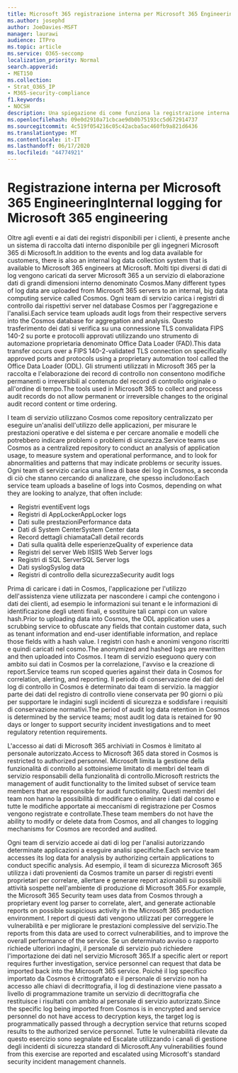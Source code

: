 ```yaml
---
title: Microsoft 365 registrazione interna per Microsoft 365 Engineering
ms.author: josephd
author: JoeDavies-MSFT
manager: laurawi
audience: ITPro
ms.topic: article
ms.service: O365-seccomp
localization_priority: Normal
search.appverid:
- MET150
ms.collection:
- Strat_O365_IP
- M365-security-compliance
f1.keywords:
- NOCSH
description: Una spiegazione di come funziona la registrazione interna per Microsoft 365 Engineering.
ms.openlocfilehash: 09e0d2910a71cbcae9db0b75193cc5d672914737
ms.sourcegitcommit: 4c519f054216c05c42acba5ac460fb9a821d6436
ms.translationtype: MT
ms.contentlocale: it-IT
ms.lasthandoff: 06/17/2020
ms.locfileid: "44774921"
---
```

# <a name="internal-logging-for-microsoft-365-engineering"></a><span data-ttu-id="e5956-103">Registrazione interna per Microsoft 365 Engineering</span><span class="sxs-lookup"><span data-stu-id="e5956-103">Internal logging for Microsoft 365 engineering</span></span>

<span data-ttu-id="e5956-104">Oltre agli eventi e ai dati dei registri disponibili per i clienti, è presente anche un sistema di raccolta dati interno disponibile per gli ingegneri Microsoft 365 di Microsoft.</span><span class="sxs-lookup"><span data-stu-id="e5956-104">In addition to the events and log data available for customers, there is also an internal log data collection system that is available to Microsoft 365 engineers at Microsoft.</span></span> <span data-ttu-id="e5956-105">Molti tipi diversi di dati di log vengono caricati da server Microsoft 365 a un servizio di elaborazione dati di grandi dimensioni interno denominato Cosmos.</span><span class="sxs-lookup"><span data-stu-id="e5956-105">Many different types of log data are uploaded from Microsoft 365 servers to an internal, big data computing service called Cosmos.</span></span> <span data-ttu-id="e5956-106">Ogni team di servizio carica i registri di controllo dai rispettivi server nel database Cosmos per l'aggregazione e l'analisi.</span><span class="sxs-lookup"><span data-stu-id="e5956-106">Each service team uploads audit logs from their respective servers into the Cosmos database for aggregation and analysis.</span></span> <span data-ttu-id="e5956-107">Questo trasferimento dei dati si verifica su una connessione TLS convalidata FIPS 140-2 su porte e protocolli approvati utilizzando uno strumento di automazione proprietaria denominato Office Data Loader (FAD).</span><span class="sxs-lookup"><span data-stu-id="e5956-107">This data transfer occurs over a FIPS 140-2-validated TLS connection on specifically approved ports and protocols using a proprietary automation tool called the Office Data Loader (ODL).</span></span> <span data-ttu-id="e5956-108">Gli strumenti utilizzati in Microsoft 365 per la raccolta e l'elaborazione dei record di controllo non consentono modifiche permanenti o irreversibili al contenuto del record di controllo originale o all'ordine di tempo.</span><span class="sxs-lookup"><span data-stu-id="e5956-108">The tools used in Microsoft 365 to collect and process audit records do not allow permanent or irreversible changes to the original audit record content or time ordering.</span></span>

<span data-ttu-id="e5956-109">I team di servizio utilizzano Cosmos come repository centralizzato per eseguire un'analisi dell'utilizzo delle applicazioni, per misurare le prestazioni operative e del sistema e per cercare anomalie e modelli che potrebbero indicare problemi o problemi di sicurezza.</span><span class="sxs-lookup"><span data-stu-id="e5956-109">Service teams use Cosmos as a centralized repository to conduct an analysis of application usage, to measure system and operational performance, and to look for abnormalities and patterns that may indicate problems or security issues.</span></span> <span data-ttu-id="e5956-110">Ogni team di servizio carica una linea di base dei log in Cosmos, a seconda di ciò che stanno cercando di analizzare, che spesso includono:</span><span class="sxs-lookup"><span data-stu-id="e5956-110">Each service team uploads a baseline of logs into Cosmos, depending on what they are looking to analyze, that often include:</span></span>

- <span data-ttu-id="e5956-111">Registri eventi</span><span class="sxs-lookup"><span data-stu-id="e5956-111">Event logs</span></span>
- <span data-ttu-id="e5956-112">Registri di AppLocker</span><span class="sxs-lookup"><span data-stu-id="e5956-112">AppLocker logs</span></span>
- <span data-ttu-id="e5956-113">Dati sulle prestazioni</span><span class="sxs-lookup"><span data-stu-id="e5956-113">Performance data</span></span>
- <span data-ttu-id="e5956-114">Dati di System Center</span><span class="sxs-lookup"><span data-stu-id="e5956-114">System Center data</span></span>
- <span data-ttu-id="e5956-115">Record dettagli chiamata</span><span class="sxs-lookup"><span data-stu-id="e5956-115">Call detail records</span></span>
- <span data-ttu-id="e5956-116">Dati sulla qualità delle esperienze</span><span class="sxs-lookup"><span data-stu-id="e5956-116">Quality of experience data</span></span>
- <span data-ttu-id="e5956-117">Registri del server Web IIS</span><span class="sxs-lookup"><span data-stu-id="e5956-117">IIS Web Server logs</span></span>
- <span data-ttu-id="e5956-118">Registri di SQL Server</span><span class="sxs-lookup"><span data-stu-id="e5956-118">SQL Server logs</span></span>
- <span data-ttu-id="e5956-119">Dati syslog</span><span class="sxs-lookup"><span data-stu-id="e5956-119">Syslog data</span></span>
- <span data-ttu-id="e5956-120">Registri di controllo della sicurezza</span><span class="sxs-lookup"><span data-stu-id="e5956-120">Security audit logs</span></span>

<span data-ttu-id="e5956-121">Prima di caricare i dati in Cosmos, l'applicazione per l'utilizzo dell'assistenza viene utilizzata per nascondere i campi che contengono i dati dei clienti, ad esempio le informazioni sui tenant e le informazioni di identificazione degli utenti finali, e sostituire tali campi con un valore hash.</span><span class="sxs-lookup"><span data-stu-id="e5956-121">Prior to uploading data into Cosmos, the ODL application uses a scrubbing service to obfuscate any fields that contain customer data, such as tenant information and end-user identifiable information, and replace those fields with a hash value.</span></span> <span data-ttu-id="e5956-122">I registri con hash e anonimi vengono riscritti e quindi caricati nel cosmo.</span><span class="sxs-lookup"><span data-stu-id="e5956-122">The anonymized and hashed logs are rewritten and then uploaded into Cosmos.</span></span> <span data-ttu-id="e5956-123">I team di servizio eseguono query con ambito sui dati in Cosmos per la correlazione, l'avviso e la creazione di report.</span><span class="sxs-lookup"><span data-stu-id="e5956-123">Service teams run scoped queries against their data in Cosmos for correlation, alerting, and reporting.</span></span> <span data-ttu-id="e5956-124">Il periodo di conservazione dei dati del log di controllo in Cosmos è determinato dai team di servizio. la maggior parte dei dati del registro di controllo viene conservata per 90 giorni o più per supportare le indagini sugli incidenti di sicurezza e soddisfare i requisiti di conservazione normativi.</span><span class="sxs-lookup"><span data-stu-id="e5956-124">The period of audit log data retention in Cosmos is determined by the service teams; most audit log data is retained for 90 days or longer to support security incident investigations and to meet regulatory retention requirements.</span></span>

<span data-ttu-id="e5956-125">L'accesso ai dati di Microsoft 365 archiviati in Cosmos è limitato al personale autorizzato.</span><span class="sxs-lookup"><span data-stu-id="e5956-125">Access to Microsoft 365 data stored in Cosmos is restricted to authorized personnel.</span></span> <span data-ttu-id="e5956-126">Microsoft limita la gestione della funzionalità di controllo al sottoinsieme limitato di membri del team di servizio responsabili della funzionalità di controllo.</span><span class="sxs-lookup"><span data-stu-id="e5956-126">Microsoft restricts the management of audit functionality to the limited subset of service team members that are responsible for audit functionality.</span></span> <span data-ttu-id="e5956-127">Questi membri del team non hanno la possibilità di modificare o eliminare i dati dal cosmo e tutte le modifiche apportate ai meccanismi di registrazione per Cosmos vengono registrate e controllate.</span><span class="sxs-lookup"><span data-stu-id="e5956-127">These team members do not have the ability to modify or delete data from Cosmos, and all changes to logging mechanisms for Cosmos are recorded and audited.</span></span>

<span data-ttu-id="e5956-128">Ogni team di servizio accede ai dati di log per l'analisi autorizzando determinate applicazioni a eseguire analisi specifiche.</span><span class="sxs-lookup"><span data-stu-id="e5956-128">Each service team accesses its log data for analysis by authorizing certain applications to conduct specific analysis.</span></span> <span data-ttu-id="e5956-129">Ad esempio, il team di sicurezza Microsoft 365 utilizza i dati provenienti da Cosmos tramite un parser di registri eventi proprietari per correlare, allertare e generare report azionabili su possibili attività sospette nell'ambiente di produzione di Microsoft 365.</span><span class="sxs-lookup"><span data-stu-id="e5956-129">For example, the Microsoft 365 Security team uses data from Cosmos through a proprietary event log parser to correlate, alert, and generate actionable reports on possible suspicious activity in the Microsoft 365 production environment.</span></span> <span data-ttu-id="e5956-130">I report di questi dati vengono utilizzati per correggere le vulnerabilità e per migliorare le prestazioni complessive del servizio.</span><span class="sxs-lookup"><span data-stu-id="e5956-130">The reports from this data are used to correct vulnerabilities, and to improve the overall performance of the service.</span></span> <span data-ttu-id="e5956-131">Se un determinato avviso o rapporto richiede ulteriori indagini, il personale di servizio può richiedere l'importazione dei dati nel servizio Microsoft 365.</span><span class="sxs-lookup"><span data-stu-id="e5956-131">If a specific alert or report requires further investigation, service personnel can request that data be imported back into the Microsoft 365 service.</span></span> <span data-ttu-id="e5956-132">Poiché il log specifico importato da Cosmos è crittografato e il personale di servizio non ha accesso alle chiavi di decrittografia, il log di destinazione viene passato a livello di programmazione tramite un servizio di decrittografia che restituisce i risultati con ambito al personale di servizio autorizzato.</span><span class="sxs-lookup"><span data-stu-id="e5956-132">Since the specific log being imported from Cosmos is in encrypted and service personnel do not have access to decryption keys, the target log is programmatically passed through a decryption service that returns scoped results to the authorized service personnel.</span></span> <span data-ttu-id="e5956-133">Tutte le vulnerabilità rilevate da questo esercizio sono segnalate ed Escalate utilizzando i canali di gestione degli incidenti di sicurezza standard di Microsoft.</span><span class="sxs-lookup"><span data-stu-id="e5956-133">Any vulnerabilities found from this exercise are reported and escalated using Microsoft's standard security incident management channels.</span></span>
